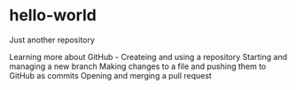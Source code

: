 # hello-world
Just another repository 

Learning more about GitHub - 
Createing and using a repository
Starting and managing a new branch
Making changes to a file and pushing them to GitHub as commits
Opening and merging a pull request
